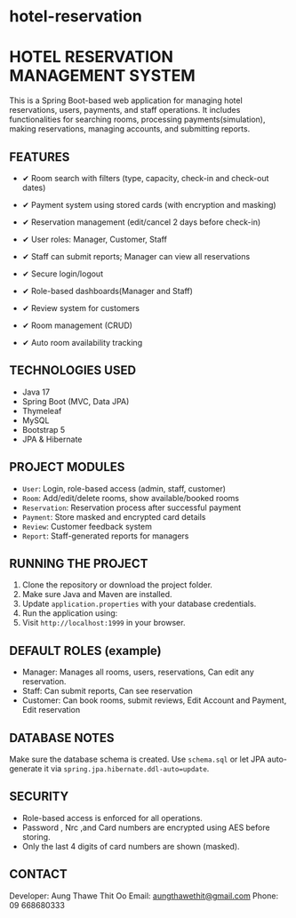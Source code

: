 # hotel-reservation
HOTEL RESERVATION MANAGEMENT SYSTEM
===================================

This is a Spring Boot-based web application for managing hotel reservations, users, payments, and staff operations. It includes functionalities for searching rooms, processing payments(simulation), making reservations, managing accounts, and submitting reports.

FEATURES
--------
- ✔ Room search with filters (type, capacity, check-in and check-out dates) 

- ✔ Payment system using stored cards (with encryption and masking)
- ✔ Reservation management (edit/cancel 2 days before check-in)
- ✔ User roles: Manager, Customer, Staff
- ✔ Staff can submit reports; Manager can view all reservations
- ✔ Secure login/logout
- ✔ Role-based dashboards(Manager and Staff)
- ✔ Review system for customers
- ✔ Room management (CRUD)
- ✔ Auto room availability tracking

TECHNOLOGIES USED
-----------------
- Java 17
- Spring Boot (MVC, Data JPA)
- Thymeleaf
- MySQL 
- Bootstrap 5
- JPA & Hibernate

PROJECT MODULES
---------------
- `User`: Login, role-based access (admin, staff, customer)
- `Room`: Add/edit/delete rooms, show available/booked rooms
- `Reservation`: Reservation process after successful payment
- `Payment`: Store masked and encrypted card details
- `Review`: Customer feedback system
- `Report`: Staff-generated reports for managers

RUNNING THE PROJECT
-------------------
1. Clone the repository or download the project folder.
2. Make sure Java and Maven are installed.
3. Update `application.properties` with your database credentials.
4. Run the application using:
5. Visit `http://localhost:1999` in your browser.

DEFAULT ROLES (example)
------------------------
- Manager: Manages all rooms, users, reservations, Can edit any reservation.
- Staff: Can submit reports, Can see reservation
- Customer: Can book rooms, submit reviews, Edit Account and Payment, Edit reservation

DATABASE NOTES
--------------
Make sure the database schema is created. Use `schema.sql` or let JPA auto-generate it via `spring.jpa.hibernate.ddl-auto=update`.

SECURITY
--------
- Role-based access is enforced for all operations.
- Password , Nrc ,and Card numbers are encrypted using AES before storing.
- Only the last 4 digits of card numbers are shown (masked).


CONTACT
-------
Developer: Aung Thawe Thit Oo
Email: aungthawethit@gmail.com
Phone: 09 668680333


